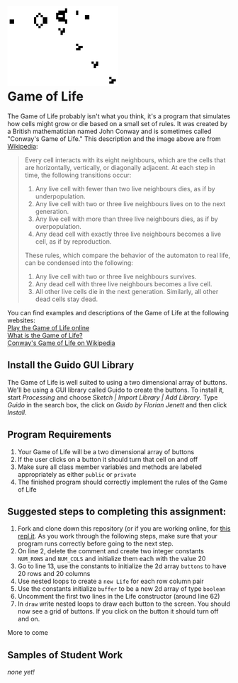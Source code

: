 ![](Gospers_glider_gun.gif)   
Game of Life
==================

The Game of Life probably isn't what you think, it's a program that simulates how cells might grow or die based on a small set of rules. It was created by a British mathematician named John Conway and is sometimes called "Conway's Game of Life." This description and the image above are from [Wikipedia](https://en.wikipedia.org/wiki/Conway%27s_Game_of_Life):

>Every cell interacts with its eight neighbours, which are the cells that are horizontally, vertically, or diagonally adjacent. At each step in time, the following transitions occur:  
>
>1. Any live cell with fewer than two live neighbours dies, as if by underpopulation.   
>2. Any live cell with two or three live neighbours lives on to the next generation.   
>3. Any live cell with more than three live neighbours dies, as if by overpopulation.   
>4. Any dead cell with exactly three live neighbours becomes a live cell, as if by reproduction.   
>
>These rules, which compare the behavior of the automaton to real life, can be condensed into the following:  
>
>1. Any live cell with two or three live neighbours survives.   
>2. Any dead cell with three live neighbours becomes a live cell.   
>3. All other live cells die in the next generation. Similarly, all other dead cells stay dead.  

You can find examples and descriptions of the Game of Life at the following websites:   
[Play the Game of Life online](https://playgameoflife.com/)   
[What is the Game of Life?](http://www.math.com/students/wonders/life/life.html)   
[Conway's Game of Life on Wikipedia](https://en.wikipedia.org/wiki/Conway%27s_Game_of_Life)   

Install the Guido GUI Library
--------------------------------
The Game of Life is well suited to using a two dimensional array of buttons. We'll be using a GUI library called Guido to create the buttons. To install it, start *Processing* and choose *Sketch | Import Library | Add Library*. Type *Guido* in the search box, the click on *Guido by Florian Jenett* and then click *Install*.

Program Requirements
--------------------
1. Your Game of Life will be a two dimensional array of buttons
2. If the user clicks on a button it should turn that cell on and off
3. Make sure all class member variables and methods are labeled appropriately as either `public` or `private`
4. The finished program should correctly implement the rules of the Game of Life

Suggested steps to completing this assignment:
----------------------------------------------
1. Fork and clone down this repository (or if you are working online, for [this repl.it](https://repl.it/@MrSimonLowell/GameOfLifeBase). As you work through the following steps, make sure that your program runs correctly before going to the next step.
2. On line 2, delete the comment and create two integer constants `NUM_ROWS` and `NUM_COLS` and initialize them each with the value 20  
3. Go to line 13, use the constants to initialize the 2d array `buttons` to have 20 rows and 20 columns
4. Use nested loops to create a `new Life` for each row column pair
4. Use the constants initialize `buffer` to be a new 2d array of type `boolean`
5. Uncomment the first two lines in the Life constructor (around line 62)
6. In `draw` write nested loops to draw each button to the screen. You should now see a grid of buttons. If you click on the button it should turn off and on.   

More to come


Samples of Student Work
-----------------------
*none yet!*
